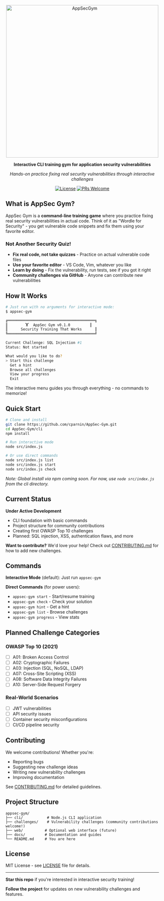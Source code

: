 <div align="center">
<img width="500" height="500" alt="AppSecGym" src="https://github.com/user-attachments/assets/e62adbd4-7656-48c3-b40d-236a72010afc" />

**Interactive CLI training gym for application security vulnerabilities**

*Hands-on practice fixing real security vulnerabilities through interactive challenges*

[![License](https://img.shields.io/badge/license-MIT-blue.svg)](LICENSE)
[![PRs Welcome](https://img.shields.io/badge/PRs-welcome-brightgreen.svg)](CONTRIBUTING.md)

</div>

## What is AppSec Gym?

AppSec Gym is a **command-line training game** where you practice fixing real security vulnerabilities in actual code. Think of it as "Wordle for Security" - you get vulnerable code snippets and fix them using your favorite editor.

### Not Another Security Quiz!
- **Fix real code, not take quizzes** - Practice on actual vulnerable code files
- **Use your favorite editor** - VS Code, Vim, whatever you like  
- **Learn by doing** - Fix the vulnerability, run tests, see if you got it right
- **Community challenges via GitHub** - Anyone can contribute new vulnerabilities

## How It Works

```bash
# Just run with no arguments for interactive mode:
$ appsec-gym

╔════════════════════════════════════════╗
║        🏋️  AppSec Gym v0.1.0         ║
║      Security Training That Works      ║
╚════════════════════════════════════════╝

Current Challenge: SQL Injection #1
Status: Not started

What would you like to do?
> Start this challenge
  Get a hint  
  Browse all challenges
  View your progress
  Exit
```

The interactive menu guides you through everything - no commands to memorize!

## Quick Start

```bash
# Clone and install
git clone https://github.com/cparnin/AppSec-Gym.git
cd AppSec-Gym/cli
npm install

# Run interactive mode
node src/index.js

# Or use direct commands
node src/index.js list
node src/index.js start
node src/index.js check
```

*Note: Global install via npm coming soon. For now, use `node src/index.js` from the cli directory.*

## Current Status

**Under Active Development**

- CLI foundation with basic commands
- Project structure for community contributions  
- Creating first OWASP Top 10 challenges
- Planned: SQL injection, XSS, authentication flaws, and more

**Want to contribute?** We'd love your help! Check out [CONTRIBUTING.md](CONTRIBUTING.md) for how to add new challenges.

## Commands

**Interactive Mode** (default): Just run `appsec-gym`

**Direct Commands** (for power users):
- `appsec-gym start` - Start/resume training
- `appsec-gym check` - Check your solution
- `appsec-gym hint` - Get a hint
- `appsec-gym list` - Browse challenges
- `appsec-gym progress` - View stats

## Planned Challenge Categories

### OWASP Top 10 (2021)
- [ ] A01: Broken Access Control
- [ ] A02: Cryptographic Failures  
- [ ] A03: Injection (SQL, NoSQL, LDAP)
- [ ] A07: Cross-Site Scripting (XSS)
- [ ] A08: Software Data Integrity Failures
- [ ] A10: Server-Side Request Forgery

### Real-World Scenarios
- [ ] JWT vulnerabilities
- [ ] API security issues
- [ ] Container security misconfigurations
- [ ] CI/CD pipeline security

## Contributing

We welcome contributions! Whether you're:
- Reporting bugs
- Suggesting new challenge ideas  
- Writing new vulnerability challenges
- Improving documentation

See [CONTRIBUTING.md](CONTRIBUTING.md) for detailed guidelines.

## Project Structure

```
appsec-gym/
├── cli/           # Node.js CLI application
├── challenges/    # Vulnerability challenges (community contributions welcome!)
├── web/          # Optional web interface (future)
├── docs/         # Documentation and guides
└── README.md     # You are here
```

## License

MIT License - see [LICENSE](LICENSE) file for details.

---

**Star this repo** if you're interested in interactive security training!

**Follow the project** for updates on new vulnerability challenges and features.
